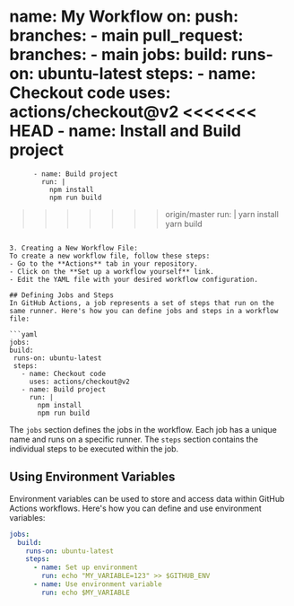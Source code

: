 name: My Workflow
   on:
     push:
       branches:
         - main
     pull_request:
       branches:
         - main
   jobs:
     build:
       runs-on: ubuntu-latest
       steps:
         - name: Checkout code
           uses: actions/checkout@v2
<<<<<<< HEAD
         - name: Install and Build project
=======
          - name: Build project
            run: |
              npm install
              npm run build
>>>>>>> origin/master
           run: |
             yarn install
             yarn build
   ```

3. Creating a New Workflow File:
   To create a new workflow file, follow these steps:
   - Go to the **Actions** tab in your repository.
   - Click on the **Set up a workflow yourself** link.
   - Edit the YAML file with your desired workflow configuration.

## Defining Jobs and Steps
In GitHub Actions, a job represents a set of steps that run on the same runner. Here's how you can define jobs and steps in a workflow file:

```yaml
jobs:
  build:
    runs-on: ubuntu-latest
    steps:
      - name: Checkout code
        uses: actions/checkout@v2
      - name: Build project
        run: |
          npm install
          npm run build
```

The `jobs` section defines the jobs in the workflow. Each job has a unique name and runs on a specific runner. The `steps` section contains the individual steps to be executed within the job.

## Using Environment Variables
Environment variables can be used to store and access data within GitHub Actions workflows. Here's how you can define and use environment variables:

```yaml
jobs:
  build:
    runs-on: ubuntu-latest
    steps:
      - name: Set up environment
        run: echo "MY_VARIABLE=123" >> $GITHUB_ENV
      - name: Use environment variable
        run: echo $MY_VARIABLE
